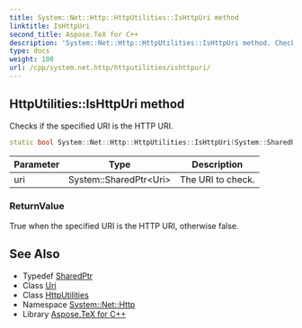 ```yaml
---
title: System::Net::Http::HttpUtilities::IsHttpUri method
linktitle: IsHttpUri
second_title: Aspose.TeX for C++
description: 'System::Net::Http::HttpUtilities::IsHttpUri method. Checks if the specified URI is the HTTP URI in C++.'
type: docs
weight: 100
url: /cpp/system.net.http/httputilities/ishttpuri/
---
```

## HttpUtilities::IsHttpUri method


Checks if the specified URI is the HTTP URI.

```cpp
static bool System::Net::Http::HttpUtilities::IsHttpUri(System::SharedPtr<Uri> uri)
```


| Parameter | Type | Description |
| --- | --- | --- |
| uri | System::SharedPtr\<Uri\> | The URI to check. |

### ReturnValue

True when the specified URI is the HTTP URI, otherwise false.

## See Also

* Typedef [SharedPtr](../../../system/sharedptr/)
* Class [Uri](../../../system/uri/)
* Class [HttpUtilities](../)
* Namespace [System::Net::Http](../../)
* Library [Aspose.TeX for C++](../../../)
